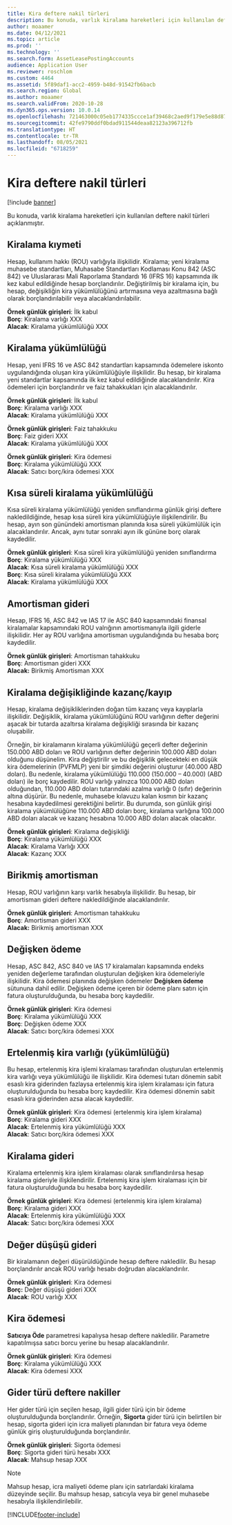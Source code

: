 ```yaml
---
title: Kira deftere nakil türleri
description: Bu konuda, varlık kiralama hareketleri için kullanılan deftere nakil türleri açıklanmıştır.
author: moaamer
ms.date: 04/12/2021
ms.topic: article
ms.prod: ''
ms.technology: ''
ms.search.form: AssetLeasePostingAccounts
audience: Application User
ms.reviewer: roschlom
ms.custom: 4464
ms.assetid: 5f89daf1-acc2-4959-b48d-91542fb6bacb
ms.search.region: Global
ms.author: moaamer
ms.search.validFrom: 2020-10-28
ms.dyn365.ops.version: 10.0.14
ms.openlocfilehash: 721463000c05eb1774335ccce1af39468c2aed9f179e5e88d8725f4d265d6870
ms.sourcegitcommit: 42fe9790ddf0bdad911544deaa82123a396712fb
ms.translationtype: HT
ms.contentlocale: tr-TR
ms.lasthandoff: 08/05/2021
ms.locfileid: "6718259"
---
```

# <a name="lease-posting-types"></a>Kira deftere nakil türleri

[!include [banner](../includes/banner.md)]

Bu konuda, varlık kiralama hareketleri için kullanılan deftere nakil türleri açıklanmıştır.

## <a name="lease-asset"></a>Kiralama kıymeti

Hesap, kullanım hakkı (ROU) varlığıyla ilişkilidir. Kiralama; yeni kiralama muhasebe standartları, Muhasabe Standartları Kodlaması Konu 842 (ASC 842) ve Uluslararası Mali Raporlama Standardı 16 (IFRS 16) kapsamında ilk kez kabul edildiğinde hesap borçlandırılır. Değiştirilmiş bir kiralama için, bu hesap, değişikliğin kira yükümlülüğünü artırmasına veya azaltmasına bağlı olarak borçlandırılabilir veya alacaklandırılabilir.

**Örnek günlük girişleri**: İlk kabul<br>
**Borç**: Kiralama varlığı XXX<br>
**Alacak**: Kiralama yükümlülüğü XXX

## <a name="lease-liability"></a>Kiralama yükümlülüğü

Hesap, yeni IFRS 16 ve ASC 842 standartları kapsamında ödemelere iskonto uygulandığında oluşan kira yükümlülüğüyle ilişkilidir. Bu hesap, bir kiralama yeni standartlar kapsamında ilk kez kabul edildiğinde alacaklandırılır. Kira ödemeleri için borçlandırılır ve faiz tahakkukları için alacaklandırılır.

**Örnek günlük girişleri**: İlk kabul<br>
**Borç**: Kiralama varlığı XXX<br>
**Alacak**: Kiralama yükümlülüğü XXX

**Örnek günlük girişleri**: Faiz tahakkuku<br>
**Borç**: Faiz gideri XXX<br>
**Alacak**: Kiralama yükümlülüğü XXX

**Örnek günlük girişleri**: Kira ödemesi<br>
**Borç**: Kiralama yükümlülüğü XXX<br>
**Alacak**: Satıcı borç/kira ödemesi XXX

## <a name="short-term-lease-liability"></a>Kısa süreli kiralama yükümlülüğü

Kısa süreli kiralama yükümlülüğü yeniden sınıflandırma günlük girişi deftere nakledildiğinde, hesap kısa süreli kira yükümlülüğüyle ilişkilendirilir. Bu hesap, ayın son günündeki amortisman planında kısa süreli yükümlülük için alacaklandırılır. Ancak, aynı tutar sonraki ayın ilk gününe borç olarak kaydedilir.

**Örnek günlük girişleri**: Kısa süreli kira yükümlülüğü yeniden sınıflandırma<br>
**Borç**: Kiralama yükümlülüğü XXX<br>
**Alacak**: Kısa süreli kiralama yükümlülüğü XXX<br>
**Borç**: Kısa süreli kiralama yükümlülüğü XXX<br>
**Alacak**: Kiralama yükümlülüğü XXX

## <a name="depreciation-expense"></a>Amortisman gideri

Hesap, IFRS 16, ASC 842 ve IAS 17 ile ASC 840 kapsamındaki finansal kiralamalar kapsamındaki ROU valrığının amortismanıyla ilgili giderle ilişkilidir. Her ay ROU varlığına amortisman uygulandığında bu hesaba borç kaydedilir.

**Örnek günlük girişleri**: Amortisman tahakkuku<br>
**Borç**: Amortisman gideri XXX<br>
**Alacak:** Birikmiş Amortisman XXX

## <a name="gainloss-on-lease-modification"></a>Kiralama değişikliğinde kazanç/kayıp

Hesap, kiralama değişikliklerinden doğan tüm kazanç veya kayıplarla ilişkilidir. Değişiklik, kiralama yükümlülüğünü ROU varlığının defter değerini aşacak bir tutarda azaltırsa kiralama değişikliği sırasında bir kazanç oluşabilir.

Örneğin, bir kiralamanın kiralama yükümlülüğü geçerli defter değerinin 150.000 ABD doları ve ROU varlığının defter değerinin 100.000 ABD doları olduğunu düşünelim. Kira değiştirilir ve bu değişiklik gelecekteki en düşük kira ödemelerinin (PVFMLP) yeni bir şimdiki değerini oluşturur (40.000 ABD doları). Bu nedenle, kiralama yükümlülüğü 110.000 (150.000 – 40.000) (ABD doları) ile borç kaydedilir. ROU varlığı yalnızca 100.000 ABD doları olduğundan, 110.000 ABD doları tutarındaki azalma varlığı 0 (sıfır) değerinin altına düşürür. Bu nedenle, muhasebe kılavuzu kalan kısmın bir kazanç hesabına kaydedilmesi gerektiğini belirtir. Bu durumda, son günlük girişi kiralama yükümlülüğüne 110.000 ABD doları borç, kiralama varlığına 100.000 ABD doları alacak ve kazanç hesabına 10.000 ABD doları alacak olacaktır.

**Örnek günlük girişleri**: Kiralama değişikliği<br>
**Borç**: Kiralama yükümlülüğü XXX<br>
**Alacak**: Kiralama Varlığı XXX<br>
**Alacak**: Kazanç XXX

## <a name="accumulated-depreciation"></a>Birikmiş amortisman

Hesap, ROU varlığının karşı varlık hesabıyla ilişkilidir. Bu hesap, bir amortisman gideri deftere nakledildiğinde alacaklandırılır.

**Örnek günlük girişleri**: Amortisman tahakkuku<br>
**Borç**: Amortisman gideri XXX<br>
**Alacak:** Birikmiş amortisman XXX

## <a name="variable-payment"></a>Değişken ödeme

Hesap, ASC 842, ASC 840 ve IAS 17 kiralamaları kapsamında endeks yeniden değerleme tarafından oluşturulan değişken kira ödemeleriyle ilişkilidir. Kira ödemesi planında değişken ödemeler **Değişken ödeme** sütununa dahil edilir. Değişken ödeme içeren bir ödeme planı satırı için fatura oluşturulduğunda, bu hesaba borç kaydedilir.

**Örnek günlük girişleri**: Kira ödemesi<br>
**Borç**: Kiralama yükümlülüğü XXX<br>
**Borç**: Değişken ödeme XXX<br>
**Alacak**: Satıcı borç/kira ödemesi XXX

## <a name="deferred-rent-asset-liability"></a>Ertelenmiş kira varlığı (yükümlülüğü)

Bu hesap, ertelenmiş kira işlemi kiralaması tarafından oluşturulan ertelenmiş kira varlığı veya yükümlülüğü ile ilişkilidir. Kira ödemesi tutarı dönemin sabit esaslı kira giderinden fazlaysa ertelenmiş kira işlem kiralaması için fatura oluşturulduğunda bu hesaba borç kaydedilir. Kira ödemesi dönemin sabit esaslı kira giderinden azsa alacak kaydedilir.

**Örnek günlük girişleri**: Kira ödemesi (ertelenmiş kira işlem kiralama)<br>
**Borç**: Kiralama gideri XXX<br>
**Alacak**: Ertelenmiş kira yükümlülüğü XXX<br>
**Alacak**: Satıcı borç/kira ödemesi XXX

## <a name="lease-expense"></a>Kiralama gideri

Kiralama ertelenmiş kira işlem kiralaması olarak sınıflandırılırsa hesap kiralama gideriyle ilişkilendirilir. Ertelenmiş kira işlem kiralaması için bir fatura oluşturulduğunda bu hesaba borç kaydedilir.

**Örnek günlük girişleri**: Kira ödemesi (ertelenmiş kira işlem kiralama)<br>
**Borç**: Kiralama gideri XXX<br>
**Alacak**: Ertelenmiş kira yükümlülüğü XXX<br>
**Alacak**: Satıcı borç/kira ödemesi XXX

## <a name="impairment-expense"></a>Değer düşüşü gideri

Bir kiralamanın değeri düşürüldüğünde hesap deftere nakledilir. Bu hesap borçlandırılır ancak ROU varlığı hesabı doğrudan alacaklandırılır.

**Örnek günlük girişleri**: Kira ödemesi<br>
**Borç:** Değer düşüşü gideri XXX<br>
**Alacak**: ROU varlığı XXX

## <a name="lease-payment"></a>Kira ödemesi

**Satıcıya Öde** parametresi kapalıysa hesap deftere nakledilir. Parametre kapatılmışsa satıcı borcu yerine bu hesap alacaklandırılır.

**Örnek günlük girişleri**: Kira ödemesi<br>
**Borç**: Kiralama yükümlülüğü XXX<br>
**Alacak**: Kira ödemesi XXX

## <a name="expense-type-postings"></a>Gider türü deftere nakiller

Her gider türü için seçilen hesap, ilgili gider türü için bir ödeme oluşturulduğunda borçlandırılır. Örneğin, **Sigorta** gider türü için belirtilen bir hesap, sigorta gideri için icra maliyeti planından bir fatura veya ödeme günlük giriş oluşturulduğunda borçlandırılır.

**Örnek günlük girişleri**: Sigorta ödemesi<br>
**Borç**: Sigorta gideri türü hesabı XXX<br>
**Alacak**: Mahsup hesap XXX

> [!NOTE]
> Mahsup hesap, icra maliyeti ödeme planı için satırlardaki kiralama düzeyinde seçilir. Bu mahsup hesap, satıcıyla veya bir genel muhasebe hesabıyla ilişkilendirilebilir.


[!INCLUDE[footer-include](../../includes/footer-banner.md)]
